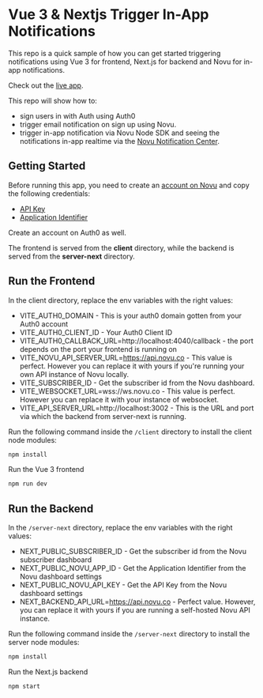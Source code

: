 # Vue 3 & Nextjs Trigger In-App Notifications

This repo is a quick sample of how you can get started triggering notifications using Vue 3 for frontend, Next.js for backend and Novu for in-app notifications.

Check out the [live app](https://novu-notifications-vue3.vercel.app).

This repo will show how to:
- sign users in with Auth using Auth0
- trigger email notification on sign up using Novu.
- trigger in-app notification via Novu Node SDK and seeing the notifications in-app realtime via the [Novu Notification Center](https://docs.novu.co/notification-center/getting-started).

## Getting Started

Before running this app, you need to create an [account on Novu](https://web.novu.co) and copy the following credentials:

- [API Key](https://web.novu.co/settings)
- [Application Identifier](https://web.novu.co/settings)


Create an account on Auth0 as well.


The frontend is served from the **client** directory, while the backend is served from the **server-next** directory.

## Run the Frontend

In the client directory, replace the env variables with the right values:

- VITE_AUTH0_DOMAIN - This is your auth0 domain gotten from your Auth0 account
- VITE_AUTH0_CLIENT_ID - Your Auth0 Client ID
- VITE_AUTH0_CALLBACK_URL=http://localhost:4040/callback - the port depends on the port your frontend is running on
- VITE_NOVU_API_SERVER_URL=https://api.novu.co - This value is perfect. However you can replace it with yours if you're running your own API instance of Novu locally.
- VITE_SUBSCRIBER_ID -  Get the subscriber id from the Novu dashboard.
- VITE_WEBSOCKET_URL=wss://ws.novu.co - This value is perfect. However you can replace it with your instance of websocket.
- VITE_API_SERVER_URL=http://localhost:3002 - This is the URL and port via which the backend from server-next is running.


Run the following command inside the `/client` directory to install the client node modules:
```bash
npm install
```

Run the Vue 3 frontend
```bash
npm run dev
```

## Run the Backend

In the `/server-next` directory, replace the env variables with the right values:

- NEXT_PUBLIC_SUBSCRIBER_ID - Get the subscriber id from the Novu subscriber dashboard
- NEXT_PUBLIC_NOVU_APP_ID - Get the Application Identifier from the Novu dashboard settings
- NEXT_PUBLIC_NOVU_API_KEY - Get the API Key from the Novu dashboard settings
- NEXT_BACKEND_API_URL=https://api.novu.co - Perfect value. However, you can replace it with yours if you are running a self-hosted Novu API instance.


Run the following command inside the `/server-next` directory to install the server node modules:
```bash
npm install
```

Run the Next.js backend
```bash
npm start
```
